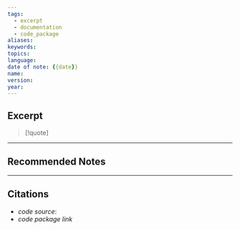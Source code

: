 ```yaml
---
tags: 
  - excerpt
  - documentation
  - code_package
aliases: 
keywords: 
topics: 
language:
date of note: {{date}}
name: 
version:
year:
---
```


##  Excerpt

>[!quote]
>



-----------
##  Recommended Notes







----------
##  Citations

- *code source*:
- *code package link*





